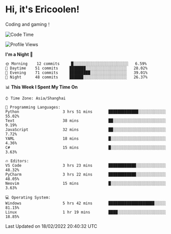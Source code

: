 # Hi, it's Ericoolen!
Coding and gaming！

<!--START_SECTION:waka-->
![Code Time](http://img.shields.io/badge/Code%20Time-182%20hrs%207%20mins-blue)

![Profile Views](http://img.shields.io/badge/Profile%20Views-2-blue)

**I'm a Night 🦉** 

```text
🌞 Morning    12 commits     █░░░░░░░░░░░░░░░░░░░░░░░░   6.59% 
🌆 Daytime    51 commits     ███████░░░░░░░░░░░░░░░░░░   28.02% 
🌃 Evening    71 commits     █████████░░░░░░░░░░░░░░░░   39.01% 
🌙 Night      48 commits     ██████░░░░░░░░░░░░░░░░░░░   26.37%

```


📊 **This Week I Spent My Time On** 

```text
⌚︎ Time Zone: Asia/Shanghai

💬 Programming Languages: 
Python                   3 hrs 51 mins       █████████████░░░░░░░░░░░░   55.02% 
Text                     38 mins             ██░░░░░░░░░░░░░░░░░░░░░░░   9.19% 
JavaScript               32 mins             ██░░░░░░░░░░░░░░░░░░░░░░░   7.72% 
YAML                     18 mins             █░░░░░░░░░░░░░░░░░░░░░░░░   4.36% 
C#                       15 mins             █░░░░░░░░░░░░░░░░░░░░░░░░   3.63%

🔥 Editors: 
VS Code                  3 hrs 23 mins       ████████████░░░░░░░░░░░░░   48.32% 
PyCharm                  3 hrs 22 mins       ████████████░░░░░░░░░░░░░   48.05% 
Neovim                   15 mins             █░░░░░░░░░░░░░░░░░░░░░░░░   3.63%

💻 Operating System: 
Windows                  5 hrs 42 mins       ████████████████████░░░░░   81.15% 
Linux                    1 hr 19 mins        ████░░░░░░░░░░░░░░░░░░░░░   18.85%

```


 Last Updated on 18/02/2022 20:40:32 UTC
<!--END_SECTION:waka-->

